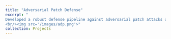 ```yaml
---
title: "Adversarial Patch Defense"
excerpt: "
Developed a robust defense pipeline against adversarial patch attacks on ImageNet by generating targeted patches and building a patch detection and segmentation model. Enhanced model resilience by covering adversarial regions prior to classification, resulting in an 83.7% improvement in Top-1 accuracy and a 12.5% gain in Top-5 accuracy on adversarial test sets.
<br/><img src='/images/adp.png'>"
collection: Projects
---
```

[Code]: https://github.com/SuhaasKiran/adversarial_patch_defense
